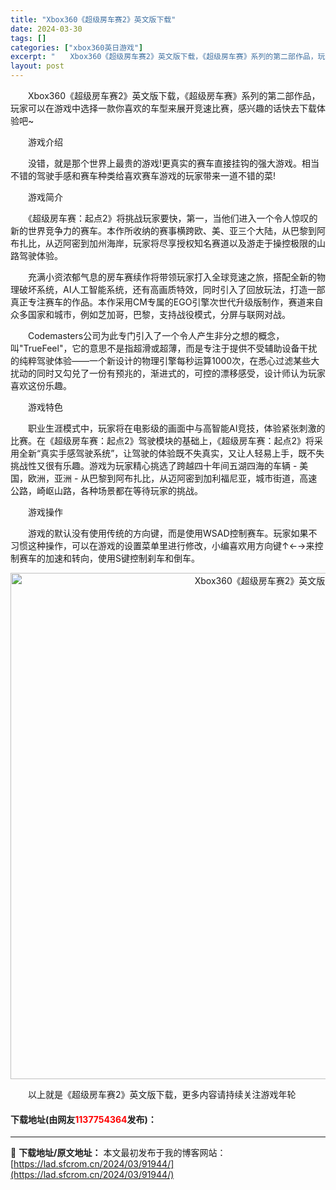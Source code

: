 ```yaml
---
title: "Xbox360《超级房车赛2》英文版下载"
date: 2024-03-30
tags: []
categories: ["xbox360英日游戏"]
excerpt: "　　Xbox360《超级房车赛2》英文版下载，《超级房车赛》系列的第二部作品，玩家可以在游戏中选择一款你喜欢的车型来展开竞速比赛，感兴趣的话快去下载体验吧~ 　　游戏介绍 　　没错，就是那个世界上最贵的游戏!更真实的赛车直接挂钩的强大游戏。相当不错的驾驶手感和赛车种类给喜欢赛车游戏的玩家带来一道不错&hellip;"
layout: post
---
```


 <p>　　Xbox360《超级房车赛2》英文版下载，《超级房车赛》系列的第二部作品，玩家可以在游戏中选择一款你喜欢的车型来展开竞速比赛，感兴趣的话快去下载体验吧~</p> <p>　　游戏介绍</p> <p>　　没错，就是那个世界上最贵的游戏!更真实的赛车直接挂钩的强大游戏。相当不错的驾驶手感和赛车种类给喜欢赛车游戏的玩家带来一道不错的菜!</p> <p>　　游戏简介</p> <p>　　《超级房车赛：起点2》将挑战玩家要快，第一，当他们进入一个令人惊叹的新的世界竞争力的赛车。本作所收纳的赛事横跨欧、美、亚三个大陆，从巴黎到阿布扎比，从迈阿密到加州海岸，玩家将尽享授权知名赛道以及游走于操控极限的山路驾驶体验。</p> <p>　　充满小资浓郁气息的房车赛续作将带领玩家打入全球竞速之旅，搭配全新的物理破坏系统，AI人工智能系统，还有高画质特效，同时引入了回放玩法，打造一部真正专注赛车的作品。本作采用CM专属的EGO引擎次世代升级版制作，赛道来自众多国家和城市，例如芝加哥，巴黎，支持战役模式，分屏与联网对战。</p> <p>　　Codemasters公司为此专门引入了一个令人产生非分之想的概念，叫&quot;TrueFeel&quot;，它的意思不是指超滑或超薄，而是专注于提供不受辅助设备干扰的纯粹驾驶体验&mdash;&mdash;一个新设计的物理引擎每秒运算1000次，在悉心过滤某些大扰动的同时又勾兑了一份有预兆的，渐进式的，可控的漂移感受，设计师认为玩家喜欢这份乐趣。</p> <p>　　游戏特色</p> <p>　　职业生涯模式中，玩家将在电影级的画面中与高智能AI竞技，体验紧张刺激的比赛。在《超级房车赛：起点2》驾驶模块的基础上，《超级房车赛：起点2》将采用全新&ldquo;真实手感驾驶系统&rdquo;，让驾驶的体验既不失真实，又让人轻易上手，既不失挑战性又很有乐趣。游戏为玩家精心挑选了跨越四十年间五湖四海的车辆 - 美国，欧洲，亚洲 - 从巴黎到阿布扎比，从迈阿密到加利福尼亚，城市街道，高速公路，崎岖山路，各种场景都在等待玩家的挑战。</p> <p>　　游戏操作</p> <p>　　游戏的默认没有使用传统的方向键，而是使用WSAD控制赛车。玩家如果不习惯这种操作，可以在游戏的设置菜单里进行修改，小编喜欢用方向键&uarr;&larr;&rarr;来控制赛车的加速和转向，使用S键控制刹车和倒车。</p> <p align="center"><img align="" border="0" src="https://lad.sfcrom.cn/wp-content/uploads/2024/03/20240330_6607d4eda008e.jpg" width="810" alt="Xbox360《超级房车赛2》英文版下载" /></p> <p>　　以上就是《超级房车赛2》英文版下载，更多内容请持续关注游戏年轮</p> <p><h4>下载地址(由网友<font color="red">1137754364</font>发布)：</h4></p> 

---
📖 **下载地址/原文地址：** 本文最初发布于我的博客网站：[https://lad.sfcrom.cn/2024/03/91944/](https://lad.sfcrom.cn/2024/03/91944/)
